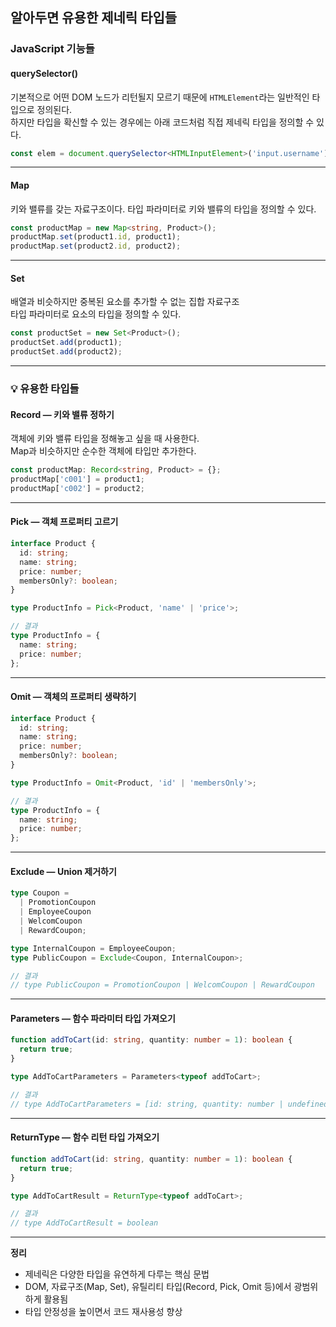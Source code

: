 ## 알아두면 유용한 제네릭 타입들

### JavaScript 기능들

#### querySelector()
기본적으로 어떤 DOM 노드가 리턴될지 모르기 때문에 `HTMLElement`라는 일반적인 타입으로 정의된다.  
하지만 타입을 확신할 수 있는 경우에는 아래 코드처럼 직접 제네릭 타입을 정의할 수 있다.

```ts
const elem = document.querySelector<HTMLInputElement>('input.username');
```

---

#### Map
키와 밸류를 갖는 자료구조이다. 타입 파라미터로 키와 밸류의 타입을 정의할 수 있다.

```ts
const productMap = new Map<string, Product>();
productMap.set(product1.id, product1);
productMap.set(product2.id, product2);
```

---

#### Set
배열과 비슷하지만 중복된 요소를 추가할 수 없는 집합 자료구조  
타입 파라미터로 요소의 타입을 정의할 수 있다.

```ts
const productSet = new Set<Product>();
productSet.add(product1);
productSet.add(product2);
```

---

### 💡 유용한 타입들

#### Record — 키와 밸류 정하기
객체에 키와 밸류 타입을 정해놓고 싶을 때 사용한다.  
Map과 비슷하지만 순수한 객체에 타입만 추가한다.

```ts
const productMap: Record<string, Product> = {};
productMap['c001'] = product1;
productMap['c002'] = product2;
```

---

#### Pick — 객체 프로퍼티 고르기

```ts
interface Product {
  id: string;
  name: string;
  price: number;
  membersOnly?: boolean;
}

type ProductInfo = Pick<Product, 'name' | 'price'>;

// 결과
type ProductInfo = {
  name: string;
  price: number;
};
```

---

#### Omit — 객체의 프로퍼티 생략하기

```ts
interface Product {
  id: string;
  name: string;
  price: number;
  membersOnly?: boolean;
}

type ProductInfo = Omit<Product, 'id' | 'membersOnly'>;

// 결과
type ProductInfo = {
  name: string;
  price: number;
};
```

---

#### Exclude — Union 제거하기

```ts
type Coupon =
  | PromotionCoupon
  | EmployeeCoupon
  | WelcomCoupon
  | RewardCoupon;

type InternalCoupon = EmployeeCoupon;
type PublicCoupon = Exclude<Coupon, InternalCoupon>;

// 결과
// type PublicCoupon = PromotionCoupon | WelcomCoupon | RewardCoupon
```

---

#### Parameters — 함수 파라미터 타입 가져오기

```ts
function addToCart(id: string, quantity: number = 1): boolean {
  return true;
}

type AddToCartParameters = Parameters<typeof addToCart>;

// 결과
// type AddToCartParameters = [id: string, quantity: number | undefined]
```

---

#### ReturnType — 함수 리턴 타입 가져오기

```ts
function addToCart(id: string, quantity: number = 1): boolean {
  return true;
}

type AddToCartResult = ReturnType<typeof addToCart>;

// 결과
// type AddToCartResult = boolean
```

---

**정리**
- 제네릭은 다양한 타입을 유연하게 다루는 핵심 문법
- DOM, 자료구조(Map, Set), 유틸리티 타입(Record, Pick, Omit 등)에서 광범위하게 활용됨
- 타입 안정성을 높이면서 코드 재사용성 향상
